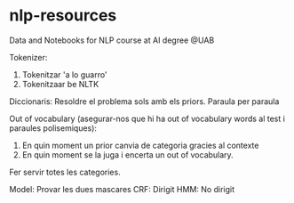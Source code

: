 # nlp-resources
Data and Notebooks for NLP course at AI degree @UAB

Tokenizer: 
  1. Tokenitzar 'a lo guarro'
  2. Tokenitzaar be NLTK 
 
 Diccionaris: Resoldre el problema sols amb els priors. Paraula per paraula
 
 Out of vocabulary (asegurar-nos que hi ha out of vocabulary words al test i paraules polisemiques): 
  1. En quin moment un prior canvia de categoria gracies al contexte
  2. En quin moment se la juga i encerta un out of vocabulary.
 
 Fer servir totes les categories.

 Model: Provar les dues mascares
  CRF: Dirigit
  HMM: No dirigit
